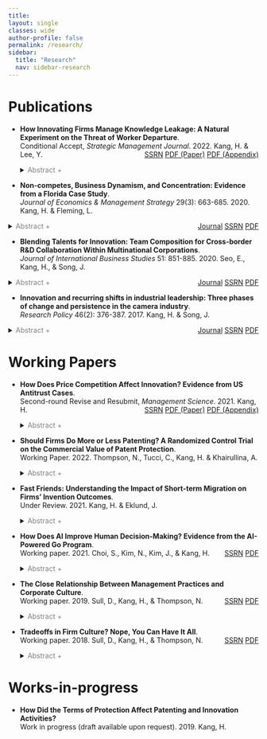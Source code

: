 ```yaml
---
title: 
layout: single
classes: wide
author-profile: false
permalink: /research/
sidebar:
  title: "Research"
  nav: sidebar-research
---
```

<div style="margin-top:10px;"></div> <!-- -30px -->

# Publications

+ **How Innovating Firms Manage Knowledge Leakage: A Natural Experiment on the Threat of Worker Departure**.  
Conditional Accept, *Strategic Management Journal*. 2022. Kang, H. & Lee, Y.
<span style="float:right"><a href="https://papers.ssrn.com/sol3/papers.cfm?abstract_id=3171829" class="btn btn--info btn--small">SSRN</a>
<a href="/assets/pdf/Kang-Lee-2021-Paper.pdf" class="btn btn--danger btn--small">PDF (Paper)</a>
<a href="/assets/pdf/Kang-Lee-2021-Appendix.pdf" class="btn btn--danger btn--small">PDF (Appendix)</a></span>
  <details>
  <summary><font color="gray">Abstract +</font></summary>
    <blockquote>Innovating firms face a risk of knowledge leakage as their workers can join competitors. We study the threat of worker departure as the key mechanism through which firms decide on knowledge protection strategies. Our empirical analysis exploits a milestone court decision in 1998 whereby the California Court of Appeal ruled that out-of-state noncompetes are not enforceable in California. Consequently, non-California firms faced a loophole in the enforcement of noncompetes for their workers. When facing a higher threat of worker departure, firms strategically increase patent filings as a means of knowledge protection. The effects are magnified for large-sized firms and those in complex product industries. Further tests on the possession of trade secrets, physical proximity, migration rate, and industry dissimilarity to California support our theoretical account.</blockquote>
  </details>

+ **Non-competes, Business Dynamism, and Concentration: Evidence from a Florida Case Study**.  
*Journal of Economics & Management Strategy* 29(3): 663-685. 2020. Kang, H. & Fleming, L.
<span style="float:right">
  <a href="http://dx.doi.org/10.1111/jems.12349" class="btn btn--warning btn--small">Journal</a>
  <a href="https://papers.ssrn.com/sol3/papers.cfm?abstract_id=3172477" class="btn btn--info btn--small">SSRN</a>
  <a href="/assets/pdf/SSRN-id3172477.pdf" class="btn btn--danger btn--small">PDF</a>
</span>
    <details>
    <summary markdown="span"><font color="gray">Abstract +</font></summary>
    <blockquote>Most research on non‐competes has focused on employees; here we study how non‐competes affect firm location choice, growth, and consequent regional concentration, using Florida's 1996 legislative change that eased restrictions on their enforcement. Difference‐in‐differences models show that following the change, establishments of large firms were more likely to enter Florida; they also created a greater proportion of jobs and increased their share of employment in the state. Entrepreneurs or establishments of small firms, in contrast, were less likely to enter Florida following the law change; they also created a smaller proportion of new jobs and decreased their share of employment. Consistent with these location and job creation dynamics, regional business concentration increased following the law change in Florida. Nationwide cross‐sections demonstrate consistent correlations between state‐level non‐compete enforcement and the location, employment, and concentration dynamics illustrated in Florida.</blockquote>
  </details>

+ **Blending Talents for Innovation: Team Composition for Cross-border R&D Collaboration Within Multinational Corporations**.  
*Journal of International Business Studies* 51: 851-885. 2020. Seo, E., Kang, H., & Song, J.
<span style="float:right">
  <a href="https://doi.org/10.1057/s41267-020-00331-z" class="btn btn--warning btn--small">Journal</a>
  <a href="https://papers.ssrn.com/sol3/papers.cfm?abstract_id=3575878" class="btn btn--info btn--small">SSRN</a>
  <a href="/assets/pdf/SSRN-id3575878.pdf" class="btn btn--danger btn--small">PDF</a>
</span>
    <details>
    <summary><font color="gray">Abstract +</font></summary>
      <blockquote>Despite the upsurge in cross-border R&D collaboration within multinational corporations (MNCs), firms often fail to realize the full potential of cross-border R&D teams. We examine under what conditions geographic diversity might lead to higher or lower innovation performance by focusing on the moderating roles of team composition. We first demonstrate that the geographic diversity of an MNC’s research team has a curvilinear (inverted U-shaped) relationship with the team’s innovation performance. Building upon group learning theory, we further claim that this non-linear relationship is strengthened by the technical experience heterogeneity of researchers but weakened by repeated collaboration among researchers. Our analyses on the top 25 multinational pharmaceutical companies and their 59,998 patents registered from 1981 to 2012 provide strong support for our hypotheses. When geographic diversity is relatively low, teams with different levels of technical experience and more fresh collaborators improve performance by amplifying the benefits of sourcing diverse knowledge. With high geographic dispersion, on the other hand, minimal experience heterogeneity and more instances of past collaboration lead to better performance by facilitating the integration of diverse knowledge. The results shed light on the importance of technical and social relationships among researchers in sourcing and integrating location-specific knowledge and ultimately enhancing team performance.</blockquote>
    </details>

+ **Innovation and recurring shifts in industrial leadership: Three phases of change and persistence in the camera industry**.  
*Research Policy* 46(2): 376-387. 2017. Kang, H. & Song, J.
<span style="float:right">
  <a href="https://www.sciencedirect.com/science/article/pii/S004873331630138X" class="btn btn--warning btn--small">Journal</a>
  <a href="https://papers.ssrn.com/sol3/papers.cfm?abstract_id=3172481" class="btn btn--info btn--small">SSRN</a>
  <a href="/assets/pdf/SSRN-id3172481.pdf" class="btn btn--danger btn--small">PDF</a>
</span>
  <details>
  <summary><font color="gray">Abstract +</font></summary>
    <blockquote>This study examines factors underlying three phases of change or persistence in industrial leadership in the sector of interchangeable-lens cameras over the past century. During this period there were two major phases of leadership change, both associated with the emergence of innovations involving major discontinuities in the industry’s core technologies. First, Japan won market leadership from Germany in the mid-1960s after commercializing the single-lens reflex (SLR) camera that replaced the previously dominant German rangefinder camera. Second, in the late-2000s, Japanese latecomer firms and a Korean firm developed Mirrorless cameras, which allowed them to capture the majority of market share from the incumbent Japanese leaders. We also examine the long period (about 60 years) between these two phases of change, during which leading Japanese firms were able to sustain their market leadership despite the digital revolution from the 1980s to 1990s. This paper explores the factors influencing these contrasting experiences of change and persistence in industry leadership. The analysis integrates several aspects of sectoral innovation systems – i.e., windows of opportunity associated with technology, demand, and institution – as well as the strategies of incumbents and latecomer firms. The conclusions highlight the complex and diverse combinations and importance of the factors that help explain the patterns of shifts in leadership.</blockquote>
  </details>

# Working Papers

+ **How Does Price Competition Affect Innovation? Evidence from US Antitrust Cases**.  
Second-round Revise and Resubmit, *Management Science*. 2021. Kang, H.
<span style="float:right"><a href="https://papers.ssrn.com/sol3/papers.cfm?abstract_id=3516974" class="btn btn--info btn--small">SSRN</a>
<a href="/assets/pdf/Kang-2021-Price Competition and Innovation-Paper.pdf" class="btn btn--danger btn--small">PDF (Paper)</a>
<a href="/assets/pdf/Kang-2021-Price Competition and Innovation-Appendix.pdf" class="btn btn--danger btn--small">PDF (Appendix)</a></span>
  <details>
  <summary><font color="gray">Abstract +</font></summary>
    <blockquote>This paper examines how price competition in the product market affects the intensity and breadth of innovation. I assemble a unique data set comprising all 461 prosecuted collusion cases in the United States from 1975 through 2016, where I match 1,818 collusive firms to firm-level data on innovation. Empirical results from a difference-in-differences methodology show a negative causal relationship between price competition and innovation. When collusion suppressed price competition, colluded firms increased patent filings by 20.5 percent and top-quality patents by 16 percent. A significant portion of these patents are attributable to fundamental innovation activities since innovation inputs—R&D investment and the number of unique patenting inventors—increased in tandem by 15.2 percent and 22.9 percent, respectively. Furthermore, firms broadened their scope of innovation by exploring new technological areas; the number of patented technology classes increased by 11.9 percent. When competition was restored by collusion breakup, the increased and broadened innovation activities reverted to their previous levels. The effects were greater for collusion that was stronger and in fast-growing industries. I shed light on market profitability and firm financial constraints as key economic mechanisms driving the trade-off between price competition and innovation growth.</blockquote>
  </details>

+ **Should Firms Do More or Less Patenting? A Randomized Control Trial on the Commercial Value of Patent Protection**.  
Working Paper. 2022. Thompson, N., Tucci, C., Kang, H. & Khairullina, A.
  <details>
  <summary><font color="gray">Abstract +</font></summary>
    <blockquote>Globally, firms spend approximately $1.7 trillion on R&D, much of which is aimed at producing patentable innovations. But patenting an invention so that they cannot be used by competitors is expensive, costing an average of $1 million for global protection. That expense is only worthwhile if the patent exclusivity generates enough commercial value for the firm, principally through higher sales or profitability in the product market.  In practice, however, it can be difficult for firms to quantify the commercial value of a patent, even after the fact, because they don’t get to observe the performance of an equivalent innovation that is unpatented. Academics have similarly been stymied in quantifying the commercial value of patents because of (1) strong selection into which innovations are patented, (2) the difficulty in connecting patent protection to specific products, and (3) the commercial sensitivity of product-level financial data.
      This paper presents the first randomized control trial to evaluate the commercial value of patent protection. In collaboration with a large multinational company, patents covering products in the marketplace were either abandoned or maintained at random. We then traced the effects of patent protection on product-level commercial outcomes using confidential internal data. On the margin, products protected by patents generated 35% more revenue for the firm, primarily through higher unit sales, which implies that on average each additional dollar of patenting costs yields $67 in additional benefits. If this firm is representative, this means that firms should be investing to maintain patent protection on more products.
</blockquote>
  </details>

+ **Fast Friends: Understanding the Impact of Short-term Migration on Firms’ Invention Outcomes**.  
Under Review. 2021. Kang, H. & Eklund, J.
  <details>
  <summary><font color="gray">Abstract +</font></summary>
    <blockquote>Large firms generally undertake their research and development (R&D) activities through networks of laboratories located in multiple countries. Scholars have sought to understand how knowledge flows between these R&D centers through examining firms’ use of information technology, shared common routines, and long-term immigration of human capital. Less is known about whether short-term migration of scientists between R&D centers located in different countries can impact firms’ intra-organizational knowledge flows and resultant invention outcomes. However, firms often leverage short-term migration of employees, thus understanding how it can impact firms’ invention outcomes is important. We theoretically argue that short-term migration of employees to R&D centers in other countries can help to lower the communication costs associated with transferring tacit knowledge between different R&D centers. In turn, this will translate into firms creating a greater quantity of inventions that draw on a broader scope of knowledge. Further, we suggest that these benefits of reduced communication costs on firms’ invention outcomes will be magnified if the two R&D centers have an intermediate level of knowledge overlap and if their primary spoken languages differ. To empirically test these arguments, we take advantage of the creation of the visa-waiver program for up to 42 countries which increased their citizens’ ease of visiting the USA. We broadly find support for our theoretical arguments in the context of the pharmaceutical industry. Further, we find that both R&D centers (host and visitor) gain from short term migration with the magnitude being greater for centers with access to more resources.</blockquote>
  </details>
  
+ **How Does AI Improve Human Decision-Making? Evidence from the AI-Powered Go Program**.  
Working paper. 2021. Choi, S., Kim, N., Kim, J., & Kang, H.
<span style="float:right"><a href="https://papers.ssrn.com/sol3/papers.cfm?abstract_id=3893835" class="btn btn--info btn--small">SSRN</a>
<a href="/assets/pdf/CKKK-AI-Go.pdf" class="btn btn--danger btn--small">PDF</a></span>
  <details>
  <summary><font color="gray">Abstract +</font></summary>
    <blockquote>How does AI improve human decision-making? Answering this question is challenging because it is difficult to assess the quality of each decision and to disentangle AI’s influence on decisions. We study professional Go games, which provide a unique opportunity to overcome such challenges. In 2016 an AI-powered Go program (APG) unexpectedly beat the best human player, surpassing the best human knowledge and skills accumulated over thousands of years. To investigate the impact of APGs, we compare human moves to AI’s superior solutions, before and after the initial public release of an APG. Our analysis of 750,990 moves in 25,033 games by 1,242 professional players reveals that APGs significantly improved the quality of the players’ moves as measured by the changes in winning probability with each move. We also show that the key mechanisms are reductions in the number of human errors and in the magnitude of the most critical mistake during the game. Interestingly, the improvement is most prominent in the early stage of a game when uncertainty is higher. Further, young players—who are more open to and better able to utilize APG—benefit more than senior players, suggesting generational inequality in AI adoption and utilization.</blockquote>
  </details>

+ **The Close Relationship Between Management Practices and Corporate Culture**.  
Working paper. 2019. Sull, D., Kang, H., & Thompson, N.
<span style="float:right"><a href="https://papers.ssrn.com/sol3/papers.cfm?abstract_id=3462116" class="btn btn--info btn--small">SSRN</a>
<a href="/assets/pdf/SSRN-id3462116.pdf" class="btn btn--danger btn--small">PDF</a></span>
  <details>
  <summary><font color="gray">Abstract +</font></summary>
    <blockquote>A growing body of literature finds that a healthy corporate culture is associated with superior financial performance. A separate stream of research has found that a firm’s adoption of management “best practices” is correlated with higher efficiency and productivity. To date, the cultural and management practices literatures have proceeded in parallel, with few studies considering the relationship between an organization’s processes and its culture. This paper uses data from a carefully-designed survey of 370 organizations and nearly ten thousand managers to simultaneously measure corporate culture and management practices. Our key finding is that the quality of a company’s management practices and health of its corporate culture are highly correlated. This implies that studies which measure either culture or processes in isolation are likely to overstate their impact on performance. We also provide suggestive evidence that management practices may cause changes in corporate culture, or at least that this effect is stronger than the reverse.</blockquote>
  </details>

+ **Tradeoffs in Firm Culture? Nope, You Can Have It All**.  
Working paper. 2018. Sull, D., Kang, H., & Thompson, N.
<span style="float:right"><a href="https://papers.ssrn.com/sol3/papers.cfm?abstract_id=3228167" class="btn btn--info btn--small">SSRN</a>
<a href="/assets/pdf/SSRN-id3228167.pdf" class="btn btn--danger btn--small">PDF</a></span>
  <details>
  <summary><font color="gray">Abstract +</font></summary>
    <blockquote>A firm can exhibit many “good” cultural values, for example collaboration, integrity, or ambition. Influential theories of corporate culture claim that firms must choose which cultural values to foster because of inherent trade-offs between them. This paper tests this proposition using a new survey of managers (370 firms, averaging 27 respondents each). We find no evidence of trade-offs. To the contrary, we find that firms that score higher on one cultural value also tend to score higher on others. Our findings suggest that any inherent trade-offs are outweighed by the ability of good management practices to help a firm excel across many cultural values.</blockquote>
  </details>

# Works-in-progress

+ **How Did the Terms of Protection Affect Patenting and Innovation Activities?**  
Work in progress (draft available upon request). 2019. Kang, H.

<br><br><br><br>

